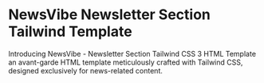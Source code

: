 # NewsVibe Newsletter Section Tailwind Template
 Introducing NewsVibe - Newsletter Section Tailwind CSS 3 HTML Template an avant-garde HTML template meticulously crafted with Tailwind CSS, designed exclusively for news-related content.
